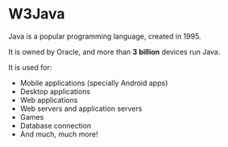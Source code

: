 # W3Java
Java is a popular programming language, created in 1995.

It is owned by Oracle, and more than **3 billion** devices run Java.

It is used for:

- Mobile applications (specially Android apps)
- Desktop applications
- Web applications
- Web servers and application servers
- Games
- Database connection
- And much, much more!